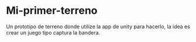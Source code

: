 # Mi-primer-terreno
Un prototipo de terreno donde utilize la app de unity para hacerlo, la idea es crear un juego tipo captura la bandera.
